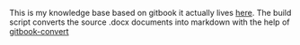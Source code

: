 This is my knowledge base based on gitbook it actually lives [here](https://bremendirk.gitbook.io/dirk-wiki/). The build script converts the source .docx documents into markdown with the help of [gitbook-convert](https://github.com/GitbookIO/gitbook-convert)